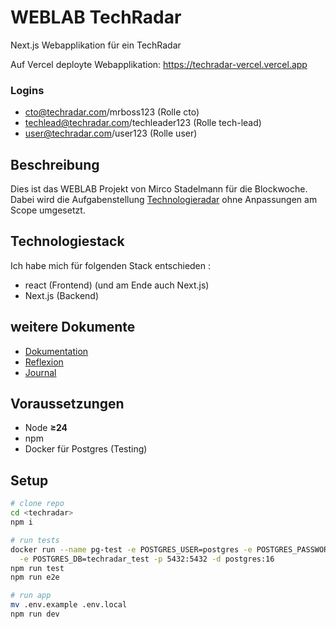 # WEBLAB TechRadar

Next.js Webapplikation für ein TechRadar

Auf Vercel deployte Webapplikation: <https://techradar-vercel.vercel.app>

### Logins

- cto@techradar.com/mrboss123 (Rolle cto)
- techlead@techradar.com/techleader123 (Rolle tech-lead)
- user@techradar.com/user123 (Rolle user)

## Beschreibung

Dies ist das WEBLAB Projekt von Mirco Stadelmann für die Blockwoche.
Dabei wird die Aufgabenstellung [Technologieradar](https://github.com/web-programming-lab/web-programming-lab-projekt/blob/95134d1041bce5140a3e29f034154216fcffd7ff/Technologie-Radar.md) ohne Anpassungen am Scope umgesetzt.

## Technologiestack

Ich habe mich für folgenden Stack entschieden :
- react (Frontend) (und am Ende auch Next.js)
- Next.js (Backend)

## weitere Dokumente

- [Dokumentation](https://github.com/merks3000/techradar/blob/main/DOKU.md)
- [Reflexion](https://github.com/merks3000/techradar/blob/main/REFLEXION.md)
- [Journal](https://github.com/merks3000/techradar/blob/main/JOURNAL.md)


## Voraussetzungen
- Node **≥24**
- npm
- Docker für Postgres (Testing)

## Setup
```bash
# clone repo
cd <techradar>
npm i

# run tests
docker run --name pg-test -e POSTGRES_USER=postgres -e POSTGRES_PASSWORD=postgres \
  -e POSTGRES_DB=techradar_test -p 5432:5432 -d postgres:16
npm run test
npm run e2e

# run app
mv .env.example .env.local
npm run dev
